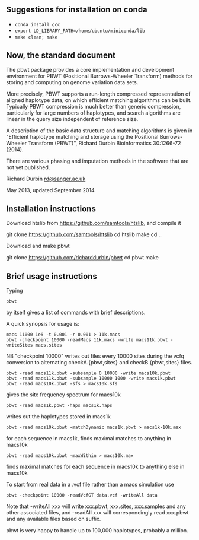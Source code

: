 Suggestions for installation on conda
-------------------------------------

- `conda install gcc`
- `export LD_LIBRARY_PATH=/home/ubuntu/miniconda/lib`
- `make clean; make`


Now, the standard document
--------------------------
The pbwt package provides a core implementation and development
environment for PBWT (Positional Burrows-Wheeler Transform) methods
for storing and computing on genome variation data sets.  

More precisely, PBWT supports a run-length compressed representation
of aligned haplotype data, on which efficient matching algorithms can
be built. Typically PBWT compression is much better than generic
compression, particularly for large numbers of haplotypes, and search
algorithms are linear in the query size independent of reference size.

A description of the basic data structure and matching algorithms is
given in "Efficient haplotype matching and storage using the
Positional Burrows-Wheeler Transform (PBWT)", Richard Durbin
Bioinformatics 30:1266-72 (2014).

There are various phasing and imputation methods in the software that
are not yet published.

Richard Durbin <rd@sanger.ac.uk>

May 2013, updated September 2014

Installation instructions
------------------------
Download htslib from https://github.com/samtools/htslib, and compile it

   git clone https://github.com/samtools/htslib
   cd htslib
   make
   cd ..

Download and make pbwt

   git clone https://github.com/richarddurbin/pbwt
   cd pbwt
   make

Brief usage instructions
------------------------

Typing

    pbwt

by itself gives a list of commands with brief descriptions.

A quick synopsis for usage is:

    macs 11000 1e6 -t 0.001 -r 0.001 > 11k.macs
    pbwt -checkpoint 10000 -readMacs 11k.macs -write macs11k.pbwt -writeSites macs.sites

NB "checkpoint 10000" writes out files every 10000 sites during the vcfq 
conversion to alternating checkA.{pbwt,sites} and checkB.{pbwt,sites} files.

    pbwt -read macs11k.pbwt -subsample 0 10000 -write macs10k.pbwt
    pbwt -read macs11k.pbwt -subsample 10000 1000 -write macs1k.pbwt
    pbwt -read macs10k.pbwt -sfs > macs10k.sfs

gives the site frequency spectrum for macs10k

    pbwt -read macs1k.pbwt -haps macs1k.haps

writes out the haplotypes stored in macs1k

    pbwt -read macs10k.pbwt -matchDynamic macs1k.pbwt > macs1k-10k.max

for each sequence in macs1k, finds maximal matches to anything in macs10k

    pbwt -read macs10k.pbwt -maxWithin > macs10k.max

finds maximal matches for each sequence in macs10k to anything else in macs10k

To start from real data in a .vcf file rather than a macs simulation use

    pbwt -checkpoint 10000 -readVcfGT data.vcf -writeAll data

Note that -writeAll xxx will write xxx.pbwt, xxx.sites, xxx.samples and any other
associated files, and -readAll xxx will correspondingly read xxx.pbwt
and any available files based on suffix.

pbwt is very happy to handle up to 100,000 haplotypes, probably a
million.
